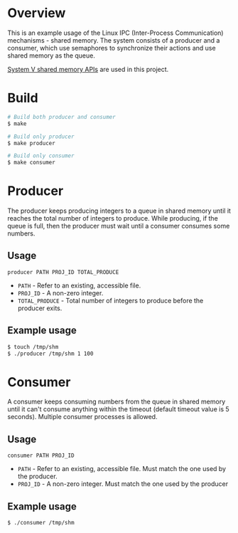 # Overview

This is an example usage of the Linux IPC (Inter-Process Communication)
mechanisms - shared memory. The system consists of a producer and a consumer,
which use semaphores to synchronize their actions and use shared memory as the
queue.

[System V shared memory
APIs](https://man7.org/linux/man-pages/man7/sysvipc.7.html) are used in
this project.

# Build
```bash
# Build both producer and consumer
$ make

# Build only producer
$ make producer

# Build only consumer
$ make consumer
```

# Producer
The producer keeps producing integers to a queue in shared memory until it
reaches the total number of integers to produce. While producing, if the queue
is full, then the producer must wait until a consumer consumes some numbers.

## Usage
```
producer PATH PROJ_ID TOTAL_PRODUCE
```

* `PATH` - Refer to an existing, accessible file. 
* `PROJ_ID` - A non-zero integer.
* `TOTAL_PRODUCE` - Total number of integers to produce before the producer
  exits.

## Example usage
```bash
$ touch /tmp/shm
$ ./producer /tmp/shm 1 100
```

# Consumer
A consumer keeps consuming numbers from the queue in shared memory until it
can't consume anything within the timeout (default timeout value is 5 seconds).
Multiple consumer processes is allowed.

## Usage
```
consumer PATH PROJ_ID
```

* `PATH` - Refer to an existing, accessible file. Must match the one used by
  the producer.
* `PROJ_ID` - A non-zero integer. Must match the one used by the producer

## Example usage
```bash
$ ./consumer /tmp/shm
```
